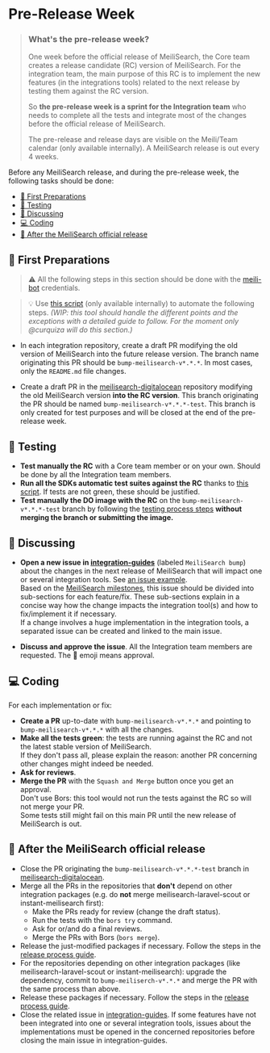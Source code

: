 # Pre-Release Week <!-- omit in toc -->

> ### **What's the pre-release week?**
>
> One week before the official release of MeiliSearch, the Core team creates a release candidate (RC) version of MeiliSearch. For the integration team, the main purpose of this RC is to implement the new features (in the integrations tools) related to the next release by testing them against the RC version.
>
> So **the pre-release week is a sprint for the Integration team** who needs to complete all the tests and integrate most of the changes before the official release of MeiliSearch.
>
> The pre-release and release days are visible on the Meili/Team calendar (only available internally). A MeiliSearch release is out every 4 weeks.

Before any MeiliSearch release, and during the pre-release week, the following tasks should be done:

- [📌 First Preparations](#-first-preparations)
- [🧪 Testing](#-testing)
- [💬 Discussing](#-discussing)
- [💻 Coding](#-coding)
- [🥳 After the MeiliSearch official release](#-after-the-meilisearch-official-release)

## 📌 First Preparations

> ⚠️ All the following steps in this section should be done with the [meili-bot](https://github.com/meili-bot) credentials.

> 💡 Use [this script](https://github.com/meilisearch/integration-scripts/tree/main/release-pr-creator) (only available internally) to automate the following steps. *(WIP: this tool should handle the different points and the exceptions with a detailed guide to follow. For the moment only @curquiza will do this section.)*

- In each integration repository, create a draft PR modifying the old version of MeiliSearch into the future release version. The branch name originating this PR should be `bump-meilisearch-v*.*.*`. In most cases, only the `README.md` file changes.

- Create a draft PR in the [meilisearch-digitalocean](https://github.com/meilisearch/meilisearch-digitalocean) repository modifying the old MeiliSearch version **into the RC version**. This branch originating the PR should be named `bump-meilisearch-v*.*.*-test`. This branch is only created for test purposes and will be closed at the end of the pre-release week.

## 🧪 Testing

- **Test manually the RC** with a Core team member or on your own. Should be done by all the Integration team members.
- **Run all the SDKs automatic test suites against the RC** thanks to [this script](https://github.com/meilisearch/integration-scripts/tree/main/sdks-tests). If tests are not green, these should be justified.
- **Test manually the DO image with the RC** on the `bump-meilisearch-v*.*.*-test` branch by following the [testing process steps](https://github.com/meilisearch/meilisearch-digitalocean/blob/master/CONTRIBUTING.md#test-before-releasing) **without merging the branch or submitting the image.**

## 💬 Discussing

- **Open a new issue in [integration-guides](https://github.com/meilisearch/integration-guides/issues/new)** (labeled `MeiliSearch bump`) about the changes in the next release of MeiliSearch that will impact one or several integration tools. See [an issue example](https://github.com/meilisearch/integration-guides/issues/52).<br>
Based on the [MeiliSearch milestones](https://github.com/meilisearch/MeiliSearch/milestones), this issue should be divided into sub-sections for each feature/fix. These sub-sections explain in a concise way how the change impacts the integration tool(s) and how to fix/implement it if necessary.<br>
If a change involves a huge implementation in the integration tools, a separated issue can be created and linked to the main issue.

- **Discuss and approve the issue**. All the Integration team members are requested. The 🚀 emoji means approval.

## 💻 Coding

For each implementation or fix:

- **Create a PR** up-to-date with `bump-meilisearch-v*.*.*` and pointing to `bump-meilisearch-v*.*.*` with all the changes.
- **Make all the tests green**: the tests are running against the RC and not the latest stable version of MeiliSearch.<br>
If they don't pass all, please explain the reason: another PR concerning other changes might indeed be needed.
- **Ask for reviews**.
- **Merge the PR** with the `Squash and Merge` button once you get an approval.<br>
Don't use Bors: this tool would not run the tests against the RC so will not merge your PR.<br>
Some tests still might fail on this main PR until the new release of MeiliSearch is out.

## 🥳 After the MeiliSearch official release

- Close the PR originating the `bump-meilisearch-v*.*.*-test` branch in [meilisearch-digitalocean](https://github.com/meilisearch/meilisearch-digitalocean/pulls).
- Merge all the PRs in the repositories that **don't** depend on other integration packages (e.g. do **not** merge meilisearch-laravel-scout or instant-meilisearch first):
  - Make the PRs ready for review (change the draft status).
  - Run the tests with the `bors try` command.
  - Ask for or/and do a final reviews.
  - Merge the PRs with Bors (`bors merge`).
- Release the just-modified packages if necessary. Follow the steps in the [release process guide](./integration-tool-release.md).
- For the repositories depending on other integration packages (like meilisearch-laravel-scout or instant-meilisearch): upgrade the dependency, commit to `bump-meiliserch-v*.*.*` and merge the PR with the same process than above.
- Release these packages if necessary. Follow the steps in the [release process guide](./integration-tool-release.md).
- Close the related issue in [integration-guides](https://github.com/meilisearch/integration-guides/issues). If some features have not been integrated into one or several integration tools, issues about the implementations must be opened in the concerned repositories before closing the main issue in integration-guides.
